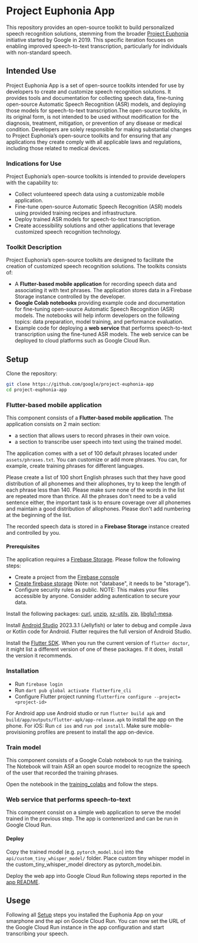 # Project Euphonia App

This repository provides an open-source toolkit to build personalized speech recognition solutions, stemming from the broader [Project Euphonia](https://sites.research.google/euphonia/about/) initiative started by Google in 2019. This specific iteration focuses on enabling improved speech-to-text transcription, particularly for individuals with non-standard speech.

## Intended Use

Project Euphonia App is a set of open-source toolkits intended for use by developers to create and customize speech recognition solutions. It provides tools and documentation for collecting speech data, fine-tuning open-source Automatic Speech Recognition (ASR) models, and deploying those models for speech-to-text transcription.The open-source toolkits, in its original form, is not intended to be used without modification for the diagnosis, treatment, mitigation, or prevention of any disease or medical condition. Developers are solely responsible for making substantial changes to Project Euphonia’s open-source toolkits and for ensuring that any applications they create comply with all applicable laws and regulations, including those related to medical devices.

### Indications for Use

Project Euphonia’s open-source toolkits is intended to provide developers with the capability to:

- Collect volunteered speech data using a customizable mobile application.
- Fine-tune open-source Automatic Speech Recognition (ASR) models using provided training recipes and infrastructure.
- Deploy trained ASR models for speech-to-text transcription.
- Create accessibility solutions and other applications that leverage customized speech recognition technology.

### Toolkit Description

Project Euphonia’s open-source toolkits are designed to facilitate the creation of customized speech recognition solutions. The toolkits consists of:

- A **Flutter-based mobile application** for recording speech data and associating it with text phrases. The application stores data in a Firebase Storage instance controlled by the developer.
- **Google Colab notebooks** providing example code and documentation for fine-tuning open-source Automatic Speech Recognition (ASR) models. The notebooks will help inform developers on the following topics: data preparation, model training, and performance evaluation.
- Example code for deploying a **web service** that performs speech-to-text transcription using the fine-tuned ASR models. The web service can be deployed to cloud platforms such as Google Cloud Run.

## Setup

Clone the repository:

```bash
git clone https://github.com/google/project-euphonia-app
cd project-euphonia-app
```

### Flutter-based mobile application

This component consists of a **Flutter-based mobile application**. The application consists on 2 main section:

- a section that allows users to record phrases in their own voice.
- a section to transcribe user speech into text using the trained model.

The application comes with a set of 100 default phrases located under `assets/phrases.txt`. You can customize or add more phrases. You can, for example, create training phrases for different languages.

Please create a list of 100 short English phrases such that they have good distribution of all phonemes and their allophones, try to keep the length of each phrase less than 140. Please make sure none of the words in the list are repeated more than thrice. All the phrases don't need to be a valid sentence either, the important task is to ensure coverage over all phonemes and maintain a good distribution of allophones. Please don't add numbering at the beginning of the list.

The recorded speech data is stored in a **Firebase Storage** instance created and controlled by you.

#### Prerequisites

The application requires a [Firebase Storage](https://firebase.google.com/docs/storage). Please follow the following steps:

- Create a project from the [Firebase console](https://console.firebase.google.com/)
- [Create firebase storage](https://firebase.google.com/docs/storage/web/start) (Note: not "database", it needs to be "storage").
- Configure security rules as public. NOTE: This makes your files accessible by anyone. Consider adding autentication to secure your data.

Install the following packages: [curl](https://curl.se/), [unzip](https://linux.die.net/man/1/unzip), [xz-utils](https://xz.tukaani.org/xz-utils/), [zip](https://linux.die.net/man/1/zip), [libglu1-mesa](https://packages.debian.org/buster/libglu1-mesa).

Install [Android Studio](https://developer.android.com/studio/install) 2023.3.1 (Jellyfish) or later to debug and compile Java or Kotlin code for Android. Flutter requires the full version of Android Studio.

Install the [Flutter SDK](https://docs.flutter.dev/get-started/install). When you run the current version of `flutter doctor`, it might list a different version of one of these packages. If it does, install the version it recommends.

### Installation

- Run `firebase login`
- Run `dart pub global activate flutterfire_cli`
- Configure Flutter project running `flutterfire configure --project=<project-id>`

For Android app use Android studio or run `flutter build apk` and `build/app/outputs/flutter-apk/app-release.apk` to install the app on the phone.
For iOS: Run `cd ios` and `run pod install`. Make sure mobile-provisioning profiles are present to install the app on-device.

### Train model

This component consists of a Google Colab notebook to run the training. The Notebook will train ASR an open source model to recognize the speech of the user that recorded the training phrases.

Open the notebook in the [training_colabs](https://github.com/google/project-euphonia-app/tree/main/training_colabs) and follow the steps.

### Web service that performs speech-to-text

This component consist on a simple web application to serve the model trained in the previous step. The app is contenerized and can be run in Google Cloud Run.

#### Deploy

Copy the trained model (e.g. `pytorch_model.bin`) into the `api/custom_tiny_whisper_model/` folder. Place custom tiny whisper model in the custom_tiny_whisper_model directory as pytorch_model.bin.

Deploy the web app into Google Cloud Run following steps reported in the [app README](api/).

## Usege

Following all [Setup](#setup) steps you installed the Euphonia App on your smarphone and the api on Goocle Cloud Run. You can now set the URL of the Google Cloud Run instance in the app configuration and start transcribing your speech.
